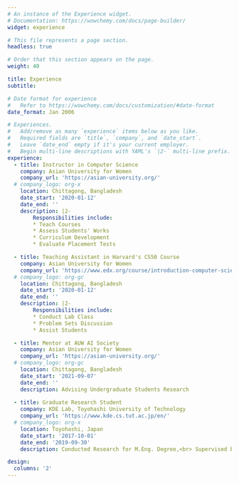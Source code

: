 ```yaml
---
# An instance of the Experience widget.
# Documentation: https://wowchemy.com/docs/page-builder/
widget: experience

# This file represents a page section.
headless: true

# Order that this section appears on the page.
weight: 40

title: Experience
subtitle:

# Date format for experience
#   Refer to https://wowchemy.com/docs/customization/#date-format
date_format: Jan 2006

# Experiences.
#   Add/remove as many `experience` items below as you like.
#   Required fields are `title`, `company`, and `date_start`.
#   Leave `date_end` empty if it's your current employer.
#   Begin multi-line descriptions with YAML's `|2-` multi-line prefix.
experience:
  - title: Instructor in Computer Science
    company: Asian University for Women
    company_url: 'https://asian-university.org/'
  # company_logo: org-x
    location: Chittagong, Bangladesh
    date_start: '2020-01-12'
    date_end: ''
    description: |2-
        Responsibilities include:
        * Teach Courses
        * Assess Students' Works
        * Curriculum Development
        * Evaluate Placement Tests

  - title: Teaching Assistant in Harvard's CS50 Course
    company: Asian University for Women
    company_url: 'https://www.edx.org/course/introduction-computer-science-harvardx-cs50x?index=product&queryID=f96f8f41238af316687f707bf50f76db&position=1'
  # company_logo: org-gc
    location: Chittagong, Bangladesh
    date_start: '2020-01-12'
    date_end: ''
    description: |2-
        Responsibilities include:
        * Conduct Lab Class
        * Problem Sets Discussion
        * Assist Students

  - title: Mentor at AUW AI Society
    company: Asian University for Women
    company_url: 'https://asian-university.org/'
  # company_logo: org-gc
    location: Chittagong, Bangladesh
    date_start: '2021-09-07'
    date_end: ''
    description: Advising Undergraduate Students Research
        
  - title: Graduate Research Student
    company: KDE Lab, Toyohashi University of Technology
    company_url: 'https://www.kde.cs.tut.ac.jp/en/'
  # company_logo: org-x
    location: Toyohashi, Japan
    date_start: '2017-10-01'
    date_end: '2019-09-30'
    description: Conducted Research for M.Eng. Degree,<br> Supervised by <a href="https://www.tut.ac.jp/english/schools/faculty/cs/163.html" target="_blank">Professor Masaki Aono (PhD)</a>

design:
  columns: '2'
---
```

